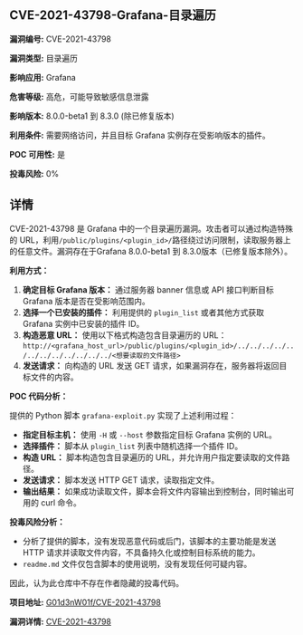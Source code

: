 ## CVE-2021-43798-Grafana-目录遍历

**漏洞编号:** CVE-2021-43798

**漏洞类型:** 目录遍历

**影响应用:** Grafana

**危害等级:** 高危，可能导致敏感信息泄露

**影响版本:** 8.0.0-beta1 到 8.3.0 (除已修复版本)

**利用条件:** 需要网络访问，并且目标 Grafana 实例存在受影响版本的插件。

**POC 可用性:** 是

**投毒风险:** 0%

## 详情

CVE-2021-43798 是 Grafana 中的一个目录遍历漏洞。攻击者可以通过构造特殊的 URL，利用`/public/plugins/<plugin_id>/`路径绕过访问限制，读取服务器上的任意文件。漏洞存在于Grafana 8.0.0-beta1 到 8.3.0版本（已修复版本除外）。

**利用方式：**

1.  **确定目标 Grafana 版本：** 通过服务器 banner 信息或 API 接口判断目标 Grafana 版本是否在受影响范围内。
2.  **选择一个已安装的插件：**  利用提供的 `plugin_list` 或者其他方式获取 Grafana 实例中已安装的插件 ID。
3.  **构造恶意 URL：**  使用以下格式构造包含目录遍历的 URL：
    `http://<grafana_host_url>/public/plugins/<plugin_id>/../../../../../../../../../../../../<想要读取的文件路径>`
4.  **发送请求：**  向构造的 URL 发送 GET 请求，如果漏洞存在，服务器将返回目标文件的内容。

**POC 代码分析：**

提供的 Python 脚本 `grafana-exploit.py` 实现了上述利用过程：

*   **指定目标主机：** 使用 `-H` 或 `--host` 参数指定目标 Grafana 实例的 URL。
*   **选择插件：** 脚本从 `plugin_list` 列表中随机选择一个插件 ID。
*   **构造 URL：** 脚本构造包含目录遍历的 URL，并允许用户指定要读取的文件路径。
*   **发送请求：** 脚本发送 HTTP GET 请求，读取指定文件。
*   **输出结果：** 如果成功读取文件，脚本会将文件内容输出到控制台，同时输出可用的 curl 命令。

**投毒风险分析：**

*   分析了提供的脚本，没有发现恶意代码或后门，该脚本的主要功能是发送 HTTP 请求并读取文件内容，不具备持久化或控制目标系统的能力。
*   `readme.md` 文件仅包含脚本的使用说明，没有发现任何可疑内容。

因此，认为此仓库中不存在作者隐藏的投毒代码。

**项目地址:** [G01d3nW01f/CVE-2021-43798](https://github.com/G01d3nW01f/CVE-2021-43798)

**漏洞详情:** [CVE-2021-43798](https://nvd.nist.gov/vuln/detail/CVE-2021-43798)